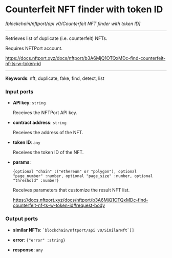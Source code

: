 # Counterfeit NFT finder with token ID

_[blockchain/nftport/api v0/Counterfeit NFT finder with token ID]_

---

Retrieves list of duplicate (i.e. counterfeit) NFTs.   
  
Requires NFTPort account.  
  
https://docs.nftport.xyz/docs/nftport/b3A6MjQ1OTQxMDc-find-counterfeit-nf-ts-w-token-id  

---

__Keywords__: nft, duplicate, fake, find, detect, list

### Input ports

* __API key__: ` string `


    Receives the NFTPort API key.  


* __contract address__: ` string `


    Receives the address of the NFT.  


* __token ID__: ` any `


    Receives the token ID of the NFT.  


* __params__: 
    ```
    {optional "chain" :("ethereum" or "polygon"), optional "page_number" :number, optional "page_size" :number, optional "threshold" :number}
    ```


    Receives parameters that customize the result NFT list.  
      
    https://docs.nftport.xyz/docs/nftport/b3A6MjQ1OTQxMDc-find-counterfeit-nf-ts-w-token-id#request-body  

### Output ports

* __similar NFTs__: `` `blockchain/nftport/api v0/SimilarNft`[] ``


* __error__: ` {"error" :string} `


* __response__: ` any `

